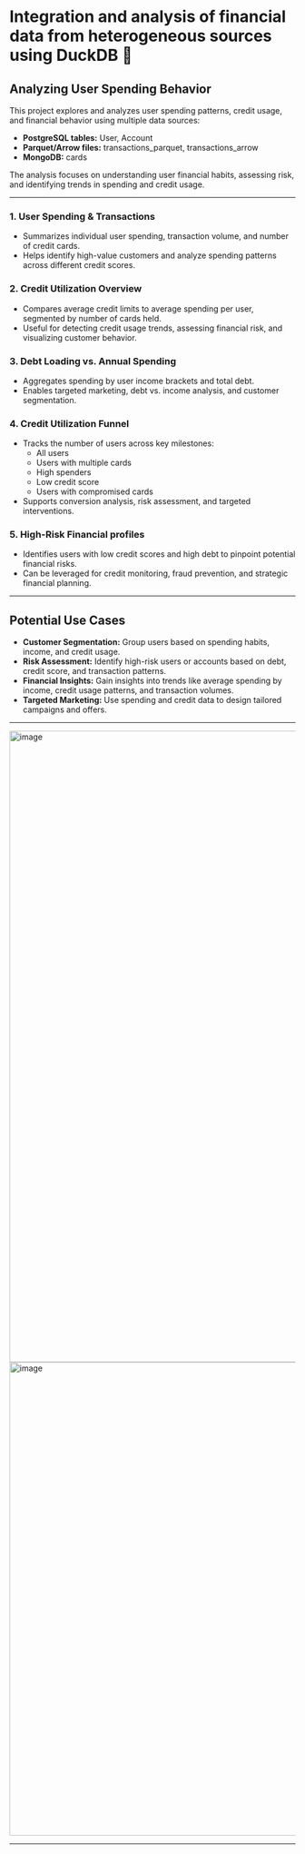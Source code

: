 # Integration and analysis of financial data from heterogeneous sources using DuckDB 🦆

## Analyzing User Spending Behavior

This project explores and analyzes user spending patterns, credit usage, and financial behavior using multiple data sources:

- **PostgreSQL tables:** User, Account  
- **Parquet/Arrow files:** transactions_parquet, transactions_arrow  
- **MongoDB:** cards  

The analysis focuses on understanding user financial habits, assessing risk, and identifying trends in spending and credit usage.

---

### 1. User Spending & Transactions
- Summarizes individual user spending, transaction volume, and number of credit cards.
- Helps identify high-value customers and analyze spending patterns across different credit scores.

### 2. Credit Utilization Overview
- Compares average credit limits to average spending per user, segmented by number of cards held.
- Useful for detecting credit usage trends, assessing financial risk, and visualizing customer behavior.

### 3. Debt Loading vs. Annual Spending
- Aggregates spending by user income brackets and total debt.
- Enables targeted marketing, debt vs. income analysis, and customer segmentation.

### 4. Credit Utilization Funnel
- Tracks the number of users across key milestones:
  - All users
  - Users with multiple cards
  - High spenders
  - Low credit score
  - Users with compromised cards
- Supports conversion analysis, risk assessment, and targeted interventions.

### 5. High-Risk Financial profiles
- Identifies users with low credit scores and high debt to pinpoint potential financial risks.
- Can be leveraged for credit monitoring, fraud prevention, and strategic financial planning.

---

## Potential Use Cases

- **Customer Segmentation:** Group users based on spending habits, income, and credit usage.  
- **Risk Assessment:** Identify high-risk users or accounts based on debt, credit score, and transaction patterns.  
- **Financial Insights:** Gain insights into trends like average spending by income, credit usage patterns, and transaction volumes.  
- **Targeted Marketing:** Use spending and credit data to design tailored campaigns and offers.  

---

<img width="1099" height="1112" alt="image" src="https://github.com/user-attachments/assets/f87d6b69-6f49-4ae9-9f1e-59d396bc863b" />
<img width="1062" height="834" alt="image" src="https://github.com/user-attachments/assets/dd2b903c-613c-4940-99ad-fea36b16d082" />

---




